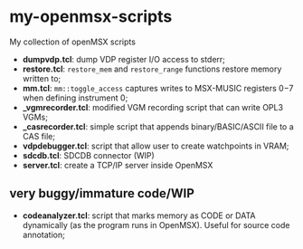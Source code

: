 # my-openmsx-scripts
My collection of openMSX scripts

* **dumpvdp.tcl**: dump VDP register I/O access to stderr;
* **restore.tcl**: `restore_mem` and `restore_range` functions restore memory written to;
* **mm.tcl**: `mm::toggle_access` captures writes to MSX-MUSIC registers $0-$7 when defining instrument 0;
* **_vgmrecorder.tcl**: modified VGM recording script that can write OPL3 VGMs;
* **_casrecorder.tcl**: simple script that appends binary/BASIC/ASCII file to a CAS file;
* **vdpdebugger.tcl**: script that allow user to create watchpoints in VRAM;
* **sdcdb.tcl**: SDCDB connector (WIP)
* **server.tcl**: create a TCP/IP server inside OpenMSX

## very buggy/immature code/WIP
* **codeanalyzer.tcl**: script that marks memory as CODE or DATA dynamically (as the program runs in OpenMSX). Useful for source code annotation;
